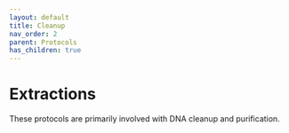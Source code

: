 ```yaml
---
layout: default
title: Cleanup
nav_order: 2
parent: Protocols
has_children: true
---
```

# Extractions

These protocols are primarily involved with DNA cleanup and purification.
